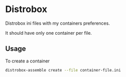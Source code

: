# Distrobox

Distrobox ini files with my containers preferences.

It should have only one container per file.

## Usage

To create a container

```bash
distrobox-assemble create --file container-file.ini
```
